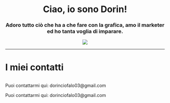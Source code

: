<h1 align="center"><Strong>Ciao, io sono Dorin!</Strong></h1>
<h3 align="center" color="red">Adoro tutto ciò che ha a che fare con la grafica, amo il marketer ed ho tanta voglia di imparare.</h3>
<div align="center">
<img align="center" src="https://www.communicationvillage.com/blogs/wp-content/uploads/sites/2/2018/05/web-marketing.jpg" />  
  </div>
<hr>
<h1>I miei contatti</h1>
<div style="display:flex">
  </div>
<p align="left">Puoi contattarmi qui: dorinciofalo03@gmail.com</p>
<p align="left">Puoi contattarmi qui: dorinciofalo03@gmail.com</p>
